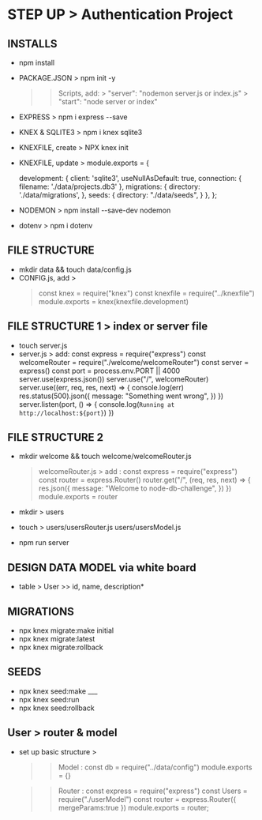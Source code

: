 # STEP UP > Authentication Project

## INSTALLS
- npm install
- PACKAGE.JSON > npm init -y 
    >> Scripts, add:
        > "server": "nodemon server.js or index.js"
        > "start": "node server or index"
- EXPRESS > npm i express --save
- KNEX & SQLITE3 > npm i knex sqlite3
- KNEXFILE, create > NPX knex init 
- KNEXFILE, update > 
module.exports = {

  development: {
    client: 'sqlite3',
    useNullAsDefault: true,
    connection: {
      filename: './data/projects.db3'
    },
    migrations: {
      directory: './data/migrations',
    },
    seeds: {
      directory: "./data/seeds",
    }
  },
};
       
- NODEMON > npm install --save-dev nodemon
- dotenv > npm i dotenv

## FILE STRUCTURE
- mkdir data && touch data/config.js
- CONFIG.js, add > 
    > const knex = require("knex")
    const knexfile = require("../knexfile")
    module.exports = knex(knexfile.development)

## FILE STRUCTURE 1 > index or server file
- touch server.js
- server.js > add: 
    const express = require("express")
    const welcomeRouter = require("./welcome/welcomeRouter")
    const server = express()
    const port = process.env.PORT || 4000
    server.use(express.json())
    server.use("/", welcomeRouter)
    server.use((err, req, res, next) => {
        console.log(err)
        res.status(500).json({
            message: "Something went wrong",
        })
    })
    server.listen(port, () => {
        console.log(`Running at http://localhost:${port}`)
    })

## FILE STRUCTURE 2
- mkdir welcome && touch welcome/welcomeRouter.js
    > welcomeRouter.js > add : 
        const express = require("express")
        const router = express.Router()
        router.get("/", (req, res, next) => {
            res.json({
                message: "Welcome to node-db-challenge",
            })
        })
        module.exports = router

- mkdir >  users
- touch > 
    users/usersRouter.js 
    users/usersModel.js 
    
- npm run server

## DESIGN DATA MODEL via white board

- table > User >> id, name, description\*

## MIGRATIONS

- npx knex migrate:make initial
- npx knex migrate:latest
- npx knex migrate:rollback

## SEEDS

- npx knex seed:make ___
- npx knex seed:run
- npx knex seed:rollback

## User > router & model
- set up basic structure > 
    >> Model : 
        const db = require("../data/config")
        module.exports = {}

    >> Router :
        const express = require("express")
        const Users = require("./userModel")
        const router = express.Router({
        mergeParams:true
        })
        module.exports = router;
